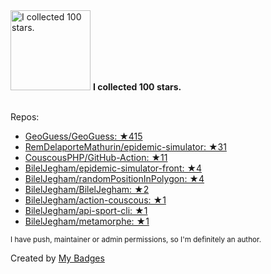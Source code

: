 <img src="https://my-badges.github.io/my-badges/stars-100.png" alt="I collected 100 stars." title="I collected 100 stars." width="128">
<strong>I collected 100 stars.</strong>
<br><br>

Repos:

* <a href="https://github.com/GeoGuess/GeoGuess">GeoGuess/GeoGuess: ★415</a>
* <a href="https://github.com/RemDelaporteMathurin/epidemic-simulator">RemDelaporteMathurin/epidemic-simulator: ★31</a>
* <a href="https://github.com/CouscousPHP/GitHub-Action">CouscousPHP/GitHub-Action: ★11</a>
* <a href="https://github.com/BilelJegham/epidemic-simulator-front">BilelJegham/epidemic-simulator-front: ★4</a>
* <a href="https://github.com/BilelJegham/randomPositionInPolygon">BilelJegham/randomPositionInPolygon: ★4</a>
* <a href="https://github.com/BilelJegham/BilelJegham">BilelJegham/BilelJegham: ★2</a>
* <a href="https://github.com/BilelJegham/action-couscous">BilelJegham/action-couscous: ★1</a>
* <a href="https://github.com/BilelJegham/api-sport-cli">BilelJegham/api-sport-cli: ★1</a>
* <a href="https://github.com/BilelJegham/metamorphe">BilelJegham/metamorphe: ★1</a>

<sup>I have push, maintainer or admin permissions, so I'm definitely an author.<sup>



Created by <a href="https://github.com/my-badges/my-badges">My Badges</a>